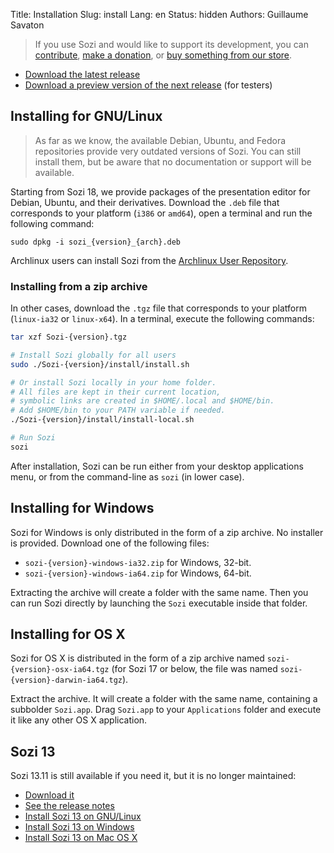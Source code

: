 Title: Installation
Slug: install
Lang: en
Status: hidden
Authors: Guillaume Savaton

> If you use Sozi and would like to support its development,
> you can [contribute](|filename|contribute.md), [make a donation](|filename|donate.md),
> or [buy something from our store](https://www.spreadshirt.fr/user/Guillaume+Savaton).

  * [Download the latest release](https://github.com/senshu/Sozi/releases/latest)
  * [Download a preview version of the next release](https://drive.google.com/open?id=0ByRUreHgekjMWG9teGM2dE8wck0) (for testers)

Installing for GNU/Linux
------------------------

> As far as we know, the available Debian, Ubuntu, and Fedora repositories
> provide very outdated versions of Sozi.
> You can still install them, but be aware that no documentation or support
> will be available.

Starting from Sozi 18, we provide packages of the presentation editor
for Debian, Ubuntu, and their derivatives.
Download the `.deb` file that corresponds to your platform (`i386` or `amd64`),
open a terminal and run the following command:

```
sudo dpkg -i sozi_{version}_{arch}.deb
```

Archlinux users can install Sozi from the [Archlinux User Repository](https://aur.archlinux.org/packages/sozi).

### Installing from a zip archive

In other cases, download the `.tgz` file that corresponds to your platform (`linux-ia32` or `linux-x64`).
In a terminal, execute the following commands:

```bash
tar xzf Sozi-{version}.tgz

# Install Sozi globally for all users
sudo ./Sozi-{version}/install/install.sh

# Or install Sozi locally in your home folder.
# All files are kept in their current location,
# symbolic links are created in $HOME/.local and $HOME/bin.
# Add $HOME/bin to your PATH variable if needed.
./Sozi-{version}/install/install-local.sh

# Run Sozi
sozi
```

After installation, Sozi can be run either from your desktop applications menu,
or from the command-line as `sozi` (in lower case).

Installing for Windows
----------------------

Sozi for Windows is only distributed in the form of a zip archive.
No installer is provided.
Download one of the following files:

* `sozi-{version}-windows-ia32.zip` for Windows, 32-bit.
* `sozi-{version}-windows-ia64.zip` for Windows, 64-bit.

Extracting the archive will create a folder with the same name.
Then you can run Sozi directly by launching the `Sozi` executable inside that folder.

Installing for OS X
-------------------

Sozi for OS X is distributed in the form of a zip archive named
`sozi-{version}-osx-ia64.tgz` (for Sozi 17 or below, the file was named
`sozi-{version}-darwin-ia64.tgz`).

Extract the archive.
It will create a folder with the same name, containing a subbolder `Sozi.app`.
Drag `Sozi.app` to your `Applications` folder and execute it like any other
OS X application.

Sozi 13
-------

Sozi 13.11 is still available if you need it, but it is no longer maintained:

  * [Download it](https://github.com/senshu/Sozi/releases/download/13.11/sozi-release-13.11-30213629.zip)
  * [See the release notes](|filename|/Releases/release-13.11.md)
  * [Install Sozi 13 on GNU/Linux](|filename|sozi-13-install-linux.md)
  * [Install Sozi 13 on Windows](|filename|sozi-13-install-windows.md)
  * [Install Sozi 13 on Mac OS X](|filename|sozi-13-install-osx.md)
